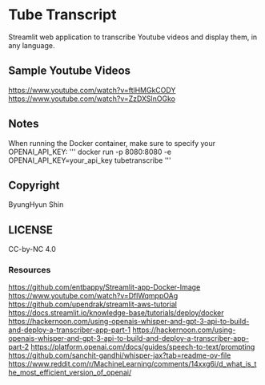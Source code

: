 # Tube Transcript
Streamlit web application to transcribe Youtube videos and display them, in any language.

## Sample Youtube Videos
https://www.youtube.com/watch?v=ftlHMGkCODY
https://www.youtube.com/watch?v=ZzDXSlnOGko

## Notes
When running the Docker container, make sure to specify your OPENAI_API_KEY:
'''
docker run -p 8080:8080 -e OPENAI_API_KEY=your_api_key tubetranscribe
'''

## Copyright
ByungHyun Shin

## LICENSE
CC-by-NC 4.0

### Resources
https://github.com/entbappy/Streamlit-app-Docker-Image
https://www.youtube.com/watch?v=DflWqmppOAg
https://github.com/upendrak/streamlit-aws-tutorial
https://docs.streamlit.io/knowledge-base/tutorials/deploy/docker
https://hackernoon.com/using-openais-whisper-and-gpt-3-api-to-build-and-deploy-a-transcriber-app-part-1
https://hackernoon.com/using-openais-whisper-and-gpt-3-api-to-build-and-deploy-a-transcriber-app-part-2
https://platform.openai.com/docs/guides/speech-to-text/prompting
https://github.com/sanchit-gandhi/whisper-jax?tab=readme-ov-file
https://www.reddit.com/r/MachineLearning/comments/14xxg6i/d_what_is_the_most_efficient_version_of_openai/
